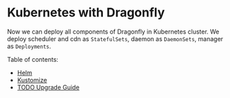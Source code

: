 # Kubernetes with Dragonfly

Now we can deploy all components of Dragonfly in
Kubernetes cluster. We deploy scheduler and cdn as `StatefulSets`,
daemon as `DaemonSets`, manager as `Deployments`.

Table of contents:

* [Helm](helm.md)
* [Kustomize](kustomize.md)
* [TODO Upgrade Guide](upgrade-guide.md)
